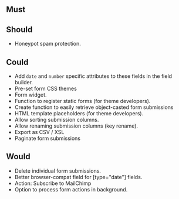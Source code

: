## Must

## Should
- Honeypot spam protection.

## Could
- Add `date` and `number` specific attributes to these fields in the field builder.
- Pre-set form CSS themes
- Form widget.
- Function to register static forms (for theme developers).
- Create function to easily retrieve object-casted form submissions
- HTML template placeholders (for theme developers).
- Allow sorting submission columns.
- Allow renaming submission columns (key rename).
- Export as CSV / XSL
- Paginate form submissions

## Would
- Delete individual form submissions.
- Better browser-compat field for [type="date"] fields.
- Action: Subscribe to MailChimp
- Option to process form actions in background.